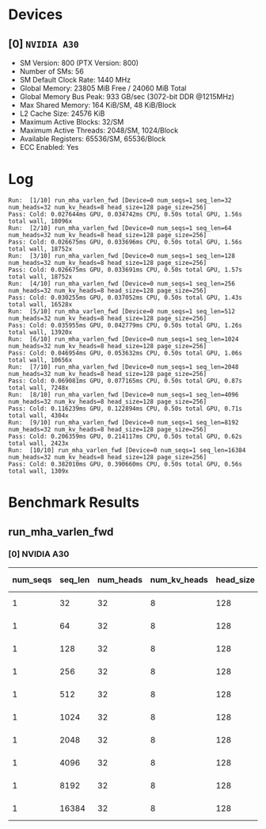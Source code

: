 # Devices

## [0] `NVIDIA A30`
* SM Version: 800 (PTX Version: 800)
* Number of SMs: 56
* SM Default Clock Rate: 1440 MHz
* Global Memory: 23805 MiB Free / 24060 MiB Total
* Global Memory Bus Peak: 933 GB/sec (3072-bit DDR @1215MHz)
* Max Shared Memory: 164 KiB/SM, 48 KiB/Block
* L2 Cache Size: 24576 KiB
* Maximum Active Blocks: 32/SM
* Maximum Active Threads: 2048/SM, 1024/Block
* Available Registers: 65536/SM, 65536/Block
* ECC Enabled: Yes

# Log

```
Run:  [1/10] run_mha_varlen_fwd [Device=0 num_seqs=1 seq_len=32 num_heads=32 num_kv_heads=8 head_size=128 page_size=256]
Pass: Cold: 0.027644ms GPU, 0.034742ms CPU, 0.50s total GPU, 1.56s total wall, 18096x 
Run:  [2/10] run_mha_varlen_fwd [Device=0 num_seqs=1 seq_len=64 num_heads=32 num_kv_heads=8 head_size=128 page_size=256]
Pass: Cold: 0.026675ms GPU, 0.033696ms CPU, 0.50s total GPU, 1.56s total wall, 18752x 
Run:  [3/10] run_mha_varlen_fwd [Device=0 num_seqs=1 seq_len=128 num_heads=32 num_kv_heads=8 head_size=128 page_size=256]
Pass: Cold: 0.026675ms GPU, 0.033691ms CPU, 0.50s total GPU, 1.57s total wall, 18752x 
Run:  [4/10] run_mha_varlen_fwd [Device=0 num_seqs=1 seq_len=256 num_heads=32 num_kv_heads=8 head_size=128 page_size=256]
Pass: Cold: 0.030255ms GPU, 0.037052ms CPU, 0.50s total GPU, 1.43s total wall, 16528x 
Run:  [5/10] run_mha_varlen_fwd [Device=0 num_seqs=1 seq_len=512 num_heads=32 num_kv_heads=8 head_size=128 page_size=256]
Pass: Cold: 0.035955ms GPU, 0.042779ms CPU, 0.50s total GPU, 1.26s total wall, 13920x 
Run:  [6/10] run_mha_varlen_fwd [Device=0 num_seqs=1 seq_len=1024 num_heads=32 num_kv_heads=8 head_size=128 page_size=256]
Pass: Cold: 0.046954ms GPU, 0.053632ms CPU, 0.50s total GPU, 1.06s total wall, 10656x 
Run:  [7/10] run_mha_varlen_fwd [Device=0 num_seqs=1 seq_len=2048 num_heads=32 num_kv_heads=8 head_size=128 page_size=256]
Pass: Cold: 0.069081ms GPU, 0.077165ms CPU, 0.50s total GPU, 0.87s total wall, 7248x 
Run:  [8/10] run_mha_varlen_fwd [Device=0 num_seqs=1 seq_len=4096 num_heads=32 num_kv_heads=8 head_size=128 page_size=256]
Pass: Cold: 0.116239ms GPU, 0.122894ms CPU, 0.50s total GPU, 0.71s total wall, 4304x 
Run:  [9/10] run_mha_varlen_fwd [Device=0 num_seqs=1 seq_len=8192 num_heads=32 num_kv_heads=8 head_size=128 page_size=256]
Pass: Cold: 0.206359ms GPU, 0.214117ms CPU, 0.50s total GPU, 0.62s total wall, 2423x 
Run:  [10/10] run_mha_varlen_fwd [Device=0 num_seqs=1 seq_len=16384 num_heads=32 num_kv_heads=8 head_size=128 page_size=256]
Pass: Cold: 0.382010ms GPU, 0.390660ms CPU, 0.50s total GPU, 0.56s total wall, 1309x 
```

# Benchmark Results

## run_mha_varlen_fwd

### [0] NVIDIA A30

| num_seqs | seq_len | num_heads | num_kv_heads | head_size | page_size | Memory Reads | Memory Writes | Memory Usage | Tokens | Samples |  CPU Time  |  Noise  |  GPU Time  | Noise  | Elem/s  | GlobalMem BW | BWUtil |
|----------|---------|-----------|--------------|-----------|-----------|--------------|---------------|--------------|--------|---------|------------|---------|------------|--------|---------|--------------|--------|
|        1 |      32 |        32 |            8 |       128 |       256 |  136.000 KiB |     8.000 KiB |         4096 |     32 |  18096x |  34.742 us |  51.81% |  27.644 us | 43.26% |  1.158M |   5.334 GB/s |  0.57% |
|        1 |      64 |        32 |            8 |       128 |       256 |  264.000 KiB |     8.000 KiB |         4096 |     64 |  18752x |  33.696 us | 111.74% |  26.675 us | 81.02% |  2.399M |  10.441 GB/s |  1.12% |
|        1 |     128 |        32 |            8 |       128 |       256 |  520.000 KiB |     8.000 KiB |         4096 |    128 |  18752x |  33.691 us |  70.47% |  26.675 us |  3.15% |  4.799M |  20.269 GB/s |  2.17% |
|        1 |     256 |        32 |            8 |       128 |       256 |    1.008 MiB |     8.000 KiB |         4096 |    256 |  16528x |  37.052 us |  48.79% |  30.255 us | 42.02% |  8.461M |  35.199 GB/s |  3.77% |
|        1 |     512 |        32 |            8 |       128 |       256 |    2.008 MiB |     8.000 KiB |         4096 |    512 |  13920x |  42.779 us |  63.01% |  35.955 us | 45.46% | 14.240M |  58.783 GB/s |  6.30% |
|        1 |    1024 |        32 |            8 |       128 |       256 |    4.008 MiB |     8.000 KiB |         4096 |   1024 |  10656x |  53.632 us |  45.43% |  46.954 us | 43.12% | 21.808M |  89.676 GB/s |  9.61% |
|        1 |    2048 |        32 |            8 |       128 |       256 |    8.008 MiB |     8.000 KiB |         4096 |   2048 |   7248x |  77.165 us | 145.60% |  69.081 us |  3.81% | 29.646M | 121.668 GB/s | 13.04% |
|        1 |    4096 |        32 |            8 |       128 |       256 |   16.008 MiB |     8.000 KiB |         4096 |   4096 |   4304x | 122.894 us |   5.77% | 116.239 us |  0.76% | 35.238M | 144.475 GB/s | 15.48% |
|        1 |    8192 |        32 |            8 |       128 |       256 |   32.008 MiB |     8.000 KiB |         4096 |   8192 |   2423x | 214.117 us |  19.17% | 206.359 us |  0.49% | 39.698M | 162.682 GB/s | 17.43% |
|        1 |   16384 |        32 |            8 |       128 |       256 |   64.008 MiB |     8.000 KiB |         4096 |  16384 |   1309x | 390.660 us |  11.05% | 382.010 us |  0.28% | 42.889M | 175.716 GB/s | 18.83% |
